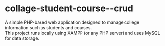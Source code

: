 # collage-student-course--crud
A simple PHP-based web application designed to manage college information such as students and courses.  
This project runs locally using XAMPP (or any PHP server) and uses MySQL for data storage.
